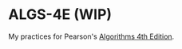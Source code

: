 # ALGS-4E (WIP)
My practices for Pearson's [Algorithms 4th Edition](https://algs4.cs.princeton.edu/home/).